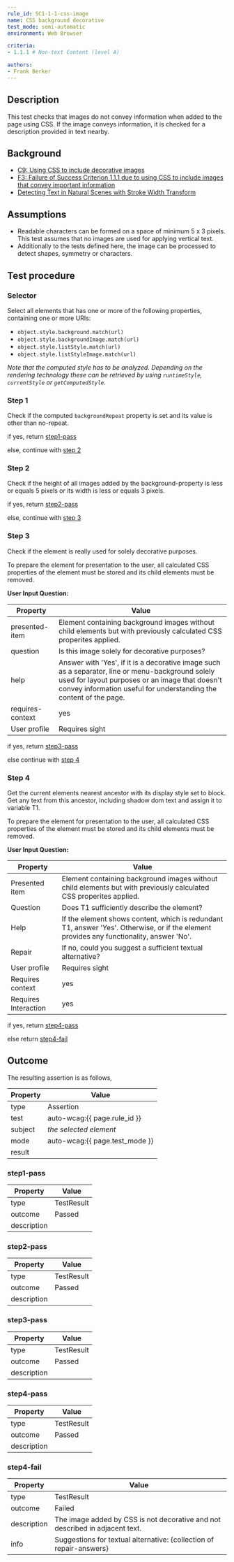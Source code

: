 ```yaml
---
rule_id: SC1-1-1-css-image
name: CSS background decorative
test_mode: semi-automatic
environment: Web Browser

criteria:
- 1.1.1 # Non-text Content (level A)

authors:
- Frank Berker
---
```


## Description

This test checks that images do not convey information when added to the page using CSS. If the image conveys information, it is checked for a description provided in text nearby.

## Background

- [C9: Using CSS to include decorative images](http://www.w3.org/WAI/GL/WCAG20-TECHS/C9)
- [F3: Failure of Success Criterion 1.1.1 due to using CSS to include images that convey important information](http://www.w3.org/TR/WCAG20-TECHS/F3)
- [Detecting Text in Natural Scenes with Stroke Width Transform](http://research.microsoft.com/pubs/149305/1509.pdf)

## Assumptions

- Readable characters can be formed on a space of minimum 5 x 3 pixels. This test assumes that no images are used for applying vertical text.
- Additionally to the tests defined here, the image can be processed to detect shapes, symmetry or characters.

## Test procedure

### Selector

Select all elements that has one or more of the following properties, containing one or more URIs:

- `object.style.background.match(url)`
- `object.style.backgroundImage.match(url)`
- `object.style.listStyle.match(url)`
- `object.style.listStyleImage.match(url)`

*Note that the computed style has to be analyzed. Depending on the rendering technology these can be retrieved by using `runtimeStyle`, `currentStyle` or `getComputedStyle`.*

### Step 1

Check if the computed `backgroundRepeat` property is set and its value is other than no-repeat.

if yes, return [step1-pass](#step1-pass)

else, continue with [step 2](#step-2)

### Step 2

Check if the height of all images added by the background-property is less or equals 5 pixels or its width is less or equals 3 pixels.

if yes, return [step2-pass](#step2-pass)

else, continue with [step 3](#step-3)

### Step 3

Check if the element is really used for solely decorative purposes.

To prepare the element for presentation to the user, all calculated CSS properties of the element must be stored and its child elements must be removed.

**User Input Question:**

| Property             | Value
|----------------------|---------
| presented-item       | Element containing background images without child elements but with previously calculated CSS properites applied.
| question             | Is this image solely for decorative purposes?
| help                 | Answer with 'Yes', if it is a decorative image such as a separator, line or menu-background solely used for layout purposes or an image that doesn't convey information useful for understanding the content of the page.
| requires-context     | yes
| User profile         | Requires sight

if yes, return [step3-pass](#step3-pass)

else continue with [step 4](#step-4)

### Step 4

Get the current elements nearest ancestor with its display style set to block.
Get any text from this ancestor, including shadow dom text and assign it to variable T1.

To prepare the element for presentation to the user, all calculated CSS properties of the element must be stored and its child elements must be removed.

**User Input Question:**

| Property             | Value
|----------------------|---------
| Presented item       | Element containing background images without child elements but with previously calculated CSS properites applied.
| Question             | Does T1 sufficiently describe the element?
| Help                 | If the element shows content, which is redundant T1, answer 'Yes'. Otherwise, or if the element provides any functionality, answer 'No'.
| Repair               | If no, could you suggest a sufficient textual alternative?
| User profile         | Requires sight
| Requires context     | yes
| Requires Interaction | yes

if yes, return [step4-pass](#step4-pass)

else return [step4-fail](#step4-fail)

## Outcome

The resulting assertion is as follows,

| Property | Value
|----------|----------
| type     | Assertion
| test     | auto-wcag:{{ page.rule_id }}
| subject  | *the selected element*
| mode     | auto-wcag:{{ page.test_mode }}
| result   | <One TestResult from below>

### step1-pass

| Property    | Value
|-------------|----------
| type        | TestResult
| outcome     | Passed
| description |

### step2-pass

| Property    | Value
|-------------|----------
| type        | TestResult
| outcome     | Passed
| description |

### step3-pass

| Property    | Value
|-------------|----------
| type        | TestResult
| outcome     | Passed
| description |

### step4-pass

| Property    | Value
|-------------|----------
| type        | TestResult
| outcome     | Passed
| description |

### step4-fail

| Property    | Value
|-------------|----------
| type        | TestResult
| outcome     | Failed
| description | The image added by CSS is not decorative and not described in adjacent text.
| info        | Suggestions for textual alternative: {collection of repair-answers}
